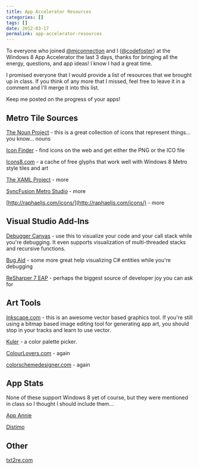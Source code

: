 ```yaml
---
title: App Accelerator Resources
categories: []
tags: []
date: 2012-03-17
permalink: app-accelerator-resources
---
```


To everyone who joined [@mjconnection](http://www.twitter.com/twitter) and I ([@codefoster](http://www.twitter.com/codefoster)) at the Windows 8 App Accelerator the last 3 days, thanks for bringing all the energy, questions, and app ideas! I know I had a great time.
<!-- xmore -->

I promised everyone that I would provide a list of resources that we brought up in class. If you think of any more that I missed, feel free to leave it in a comment and I&#39;ll merge it into this list.

Keep me posted on the progress of your apps!

## Metro Tile Sources

[The Noun Project](http://www.thenounproject.com) - this is a great collection of icons that represent things... you know... nouns

[Icon Finder](http://www.iconfinder.com) - find icons on the web and get either the PNG or the ICO file

[Icons8.com](http://www.icons8.com) - a cache of free glyphs that work well with Windows 8 Metro style tiles and art

[The XAML Project](http://www.thexamlproject.com) - more

[SyncFusion Metro Studio](http://www.syncfusion.com/downloads/metrostudio) - more

[http://raphaeljs.com/icons/](http://raphaeljs.com/icons/) - more

## Visual Studio Add-Ins

[Debugger Canvas](http://msdn.microsoft.com/en-us/devlabs/hh227299) - use this to visualize your code and your call stack while you&#39;re debugging. It even supports visualization of multi-threaded stacks and recursive functions.

[Bug Aid](http://www.bugaidsoftware.com) - some more great help visualizing C# entities while you&#39;re debugging

[ReSharper 7 EAP](http://confluence.jetbrains.net/display/ReSharper/ReSharper+7+EAP) - perhaps the biggest source of developer joy you can ask for

## Art Tools

[Inkscape.com](http://www.inkscape.com) - this is an awesome vector based graphics tool. If you&#39;re still using a bitmap based image editing tool for generating app art, you should stop in your tracks and learn to use vector.

[Kuler](http://kuler.adobe.com) - a color palette picker.

[ColourLovers.com](http://www.ColourLovers.com) - again

[colorschemedesigner.com](http://colorschemedesigner.com) - again

## App Stats

None of these support Windows 8 yet of course, but they were mentioned in class so I thought I should include them...

[App Annie](http://www.appannie.com)

[Distimo](http://www.distimo.com)

## Other

[txt2re.com](http://www.txt2re.com "txt2re")